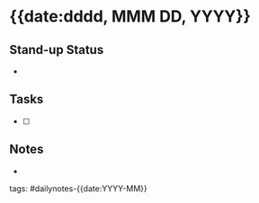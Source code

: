 # {{date:dddd, MMM DD, YYYY}}

## Stand-up Status

- 

## Tasks

- [ ]

## Notes

- 

tags: #dailynotes-{{date:YYYY-MM}}
